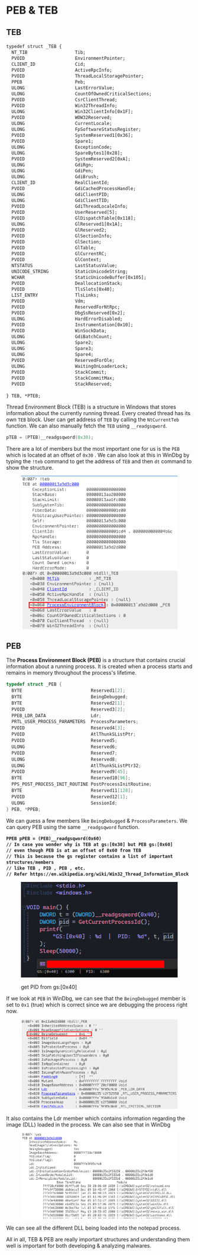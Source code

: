 # PEB & TEB

## TEB

```
typedef struct _TEB {
  NT_TIB                  Tib;
  PVOID                   EnvironmentPointer;
  CLIENT_ID               Cid;
  PVOID                   ActiveRpcInfo;
  PVOID                   ThreadLocalStoragePointer;
  PPEB                    Peb;
  ULONG                   LastErrorValue;
  ULONG                   CountOfOwnedCriticalSections;
  PVOID                   CsrClientThread;
  PVOID                   Win32ThreadInfo;
  ULONG                   Win32ClientInfo[0x1F];
  PVOID                   WOW32Reserved;
  ULONG                   CurrentLocale;
  ULONG                   FpSoftwareStatusRegister;
  PVOID                   SystemReserved1[0x36];
  PVOID                   Spare1;
  ULONG                   ExceptionCode;
  ULONG                   SpareBytes1[0x28];
  PVOID                   SystemReserved2[0xA];
  ULONG                   GdiRgn;
  ULONG                   GdiPen;
  ULONG                   GdiBrush;
  CLIENT_ID               RealClientId;
  PVOID                   GdiCachedProcessHandle;
  ULONG                   GdiClientPID;
  ULONG                   GdiClientTID;
  PVOID                   GdiThreadLocaleInfo;
  PVOID                   UserReserved[5];
  PVOID                   GlDispatchTable[0x118];
  ULONG                   GlReserved1[0x1A];
  PVOID                   GlReserved2;
  PVOID                   GlSectionInfo;
  PVOID                   GlSection;
  PVOID                   GlTable;
  PVOID                   GlCurrentRC;
  PVOID                   GlContext;
  NTSTATUS                LastStatusValue;
  UNICODE_STRING          StaticUnicodeString;
  WCHAR                   StaticUnicodeBuffer[0x105];
  PVOID                   DeallocationStack;
  PVOID                   TlsSlots[0x40];
  LIST_ENTRY              TlsLinks;
  PVOID                   Vdm;
  PVOID                   ReservedForNtRpc;
  PVOID                   DbgSsReserved[0x2];
  ULONG                   HardErrorDisabled;
  PVOID                   Instrumentation[0x10];
  PVOID                   WinSockData;
  ULONG                   GdiBatchCount;
  ULONG                   Spare2;
  ULONG                   Spare3;
  ULONG                   Spare4;
  PVOID                   ReservedForOle;
  ULONG                   WaitingOnLoaderLock;
  PVOID                   StackCommit;
  PVOID                   StackCommitMax;
  PVOID                   StackReserved;

} TEB, *PTEB;
```

Thread Environment Block (TEB) is a structure in Windows that stores information about the currently running thread. Every created thread has its own `TEB` block. User can get address of `TEB` by calling the `NtCurrentTeb` function. We can also manually fetch the `TEB` using `__readgsqword`.

```c
pTEB = (PTEB)__readgsqword(0x30);
```

There are a lot of members but the most important one for us is the `PEB` which is located at an offset of `0x30` . We can also look at this in WinDbg by typing the `!teb` command to get the address of `TEB` and then `dt` command to show the structure.

<figure><img src="../.gitbook/assets/image (102).png" alt=""><figcaption></figcaption></figure>



## PEB

The **Process Environment Block (PEB)** is a structure that contains crucial information about a running process. It is created when a process starts and remains in memory throughout the process's lifetime.&#x20;

```c
typedef struct _PEB {
  BYTE                          Reserved1[2];
  BYTE                          BeingDebugged;
  BYTE                          Reserved2[1];
  PVOID                         Reserved3[2];
  PPEB_LDR_DATA                 Ldr;
  PRTL_USER_PROCESS_PARAMETERS  ProcessParameters;
  PVOID                         Reserved4[3];
  PVOID                         AtlThunkSListPtr;
  PVOID                         Reserved5;
  ULONG                         Reserved6;
  PVOID                         Reserved7;
  ULONG                         Reserved8;
  ULONG                         AtlThunkSListPtr32;
  PVOID                         Reserved9[45];
  BYTE                          Reserved10[96];
  PPS_POST_PROCESS_INIT_ROUTINE PostProcessInitRoutine;
  BYTE                          Reserved11[128];
  PVOID                         Reserved12[1];
  ULONG                         SessionId;
} PEB, *PPEB;
```

We can guess a few members like `BeingDebugged` & `ProcessParameters`. We can query PEB using the same `__readgsqword` function.

<pre class="language-c"><code class="lang-c"><strong>PPEB pPEB = (PEB)__readgsqword(0x60)
</strong><strong>// In case you wonder why is TEB at gs:[0x30] but PEB gs:[0x60]
</strong><strong>// even though PEB is at an offset of 0x60 from TEB
</strong><strong>// This is because the gs register contains a list of important structures/members 
</strong><strong>// like TEB , PID , PEB , etc.
</strong><strong>// Refer https://en.wikipedia.org/wiki/Win32_Thread_Information_Block
</strong></code></pre>

<figure><img src="../.gitbook/assets/image (105).png" alt=""><figcaption><p>get PID from gs:[0x40]</p></figcaption></figure>

If we look at `PEB` in WinDbg, we can see that the `BeingDebugged` member is set to `0x1` (true) which is correct since we are debugging the process right now.

<figure><img src="../.gitbook/assets/image (103).png" alt=""><figcaption></figcaption></figure>

It also contains the Ldr member which contains information regarding the image (DLL) loaded in the process. We can also see that in WinDbg

<figure><img src="../.gitbook/assets/image (104).png" alt=""><figcaption></figcaption></figure>

We can see all the different DLL being loaded into the notepad process.

All in all, TEB & PEB are really important structures and understanding them well is important for both developing & analyzing malwares.&#x20;

